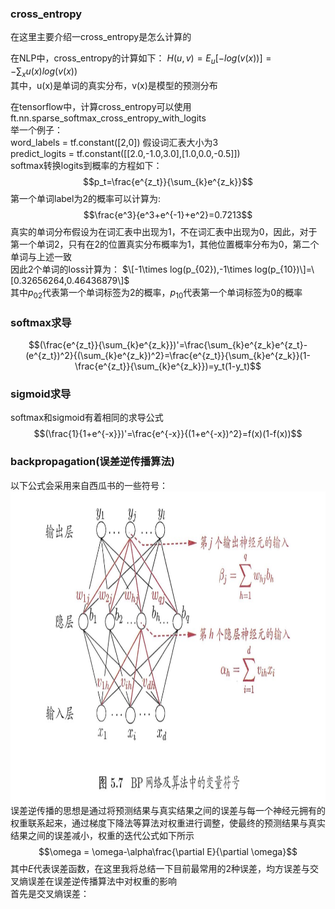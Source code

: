 ### cross_entropy
在这里主要介绍一cross_entropy是怎么计算的

在NLP中，cross_entropy的计算如下：
$H(u,v)=E_u[-log(v(x))]=-\sum_{x}u(x)log(v(x))$  
其中，u(x)是单词的真实分布，v(x)是模型的预测分布

在tensorflow中，计算cross_entropy可以使用ft.nn.sparse_softmax_cross_entropy_with_logits  
举一个例子：  
word_labels = tf.constant([2,0]) 假设词汇表大小为3  
predict_logits = tf.constant([[2.0,-1.0,3.0],[1.0,0.0,-0.5]])  
softmax转换logits到概率的方程如下：  
$$p_t=\frac{e^{z_t}}{\sum_{k}e^{z_k}}$$
第一个单词label为2的概率可以计算为:  
$$\frac{e^3}{e^3+e^{-1}+e^2}=0.7213$$
真实的单词分布假设为在词汇表中出现为1，不在词汇表中出现为0，因此，对于第一个单词2，只有在2的位置真实分布概率为1，其他位置概率分布为0，第二个单词与上述一致  
因此2个单词的loss计算为：
$\[-1\times log(p_{02}),-1\times log(p_{10})\]=\[0.32656264,0.46436879\]$  
其中$p_{02}$代表第一个单词标签为2的概率，$p_{10}$代表第一个单词标签为0的概率

### softmax求导
$$(\frac{e^{z_t}}{\sum_{k}e^{z_k}})'=\frac{\sum_{k}e^{z_k}e^{z_t}-(e^{z_t})^2}{(\sum_{k}e^{z_k})^2}=\frac{e^{z_t}}{\sum_{k}e^{z_k}}(1-\frac{e^{z_t}}{\sum_{k}e^{z_k}})=y_t(1-y_t)$$

### sigmoid求导
softmax和sigmoid有着相同的求导公式  
$$(\frac{1}{1+e^{-x}})'=\frac{e^{-x}}{(1+e^{-x})^2}=f(x)(1-f(x))$$
### backpropagation(误差逆传播算法)
以下公式会采用来自西瓜书的一些符号：  
<img src="https://github.com/hanggun/NLP-study/blob/main/photo/BP.jpg" width = "800" height = "500" alt="" align=center />  
误差逆传播的思想是通过将预测结果与真实结果之间的误差与每一个神经元拥有的权重联系起来，通过梯度下降法等算法对权重进行调整，使最终的预测结果与真实结果之间的误差减小，权重的迭代公式如下所示
$$\omega = \omega-\alpha\frac{\partial E}{\partial \omega}$$
其中$E$代表误差函数，在这里我将总结一下目前最常用的2种误差，均方误差与交叉熵误差在误差逆传播算法中对权重的影响  
首先是交叉熵误差：  

